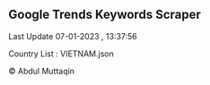 

## Google Trends Keywords Scraper 
 
Last Update 07-01-2023 , 13:37:56

Country List :
VIETNAM.json



© Abdul Muttaqin 
